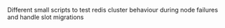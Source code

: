 Different small scripts to test redis cluster behaviour during node failures and handle slot migrations